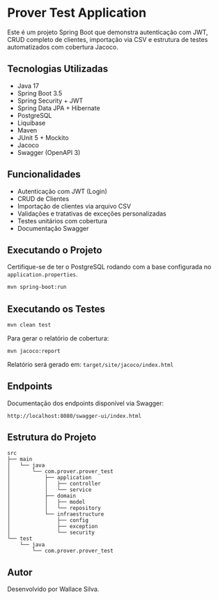 # Prover Test Application

Este é um projeto Spring Boot que demonstra autenticação com JWT, CRUD completo de clientes, importação via CSV e estrutura de testes automatizados com cobertura Jacoco.

## Tecnologias Utilizadas

- Java 17
- Spring Boot 3.5
- Spring Security + JWT
- Spring Data JPA + Hibernate
- PostgreSQL
- Liquibase
- Maven
- JUnit 5 + Mockito
- Jacoco
- Swagger (OpenAPI 3)

## Funcionalidades

- Autenticação com JWT (Login)
- CRUD de Clientes
- Importação de clientes via arquivo CSV
- Validações e tratativas de exceções personalizadas
- Testes unitários com cobertura
- Documentação Swagger

## Executando o Projeto

Certifique-se de ter o PostgreSQL rodando com a base configurada no `application.properties`.

```bash
mvn spring-boot:run
```

## Executando os Testes

```bash
mvn clean test
```

Para gerar o relatório de cobertura:

```bash
mvn jacoco:report
```

Relatório será gerado em: `target/site/jacoco/index.html`

## Endpoints

Documentação dos endpoints disponível via Swagger:

```
http://localhost:8080/swagger-ui/index.html
```

## Estrutura do Projeto

```
src
├── main
│   └── java
│       └── com.prover.prover_test
│           ├── application
│           │   ├── controller
│           │   └── service
│           ├── domain
│           │   ├── model
│           │   └── repository
│           └── infraestructure
│               ├── config
│               ├── exception
│               └── security
└── test
    └── java
        └── com.prover.prover_test
```

## Autor

Desenvolvido por Wallace Silva.